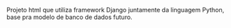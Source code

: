 Projeto html que utiliza framework Django juntamente da linguagem Python, base pra modelo de banco de dados futuro.
